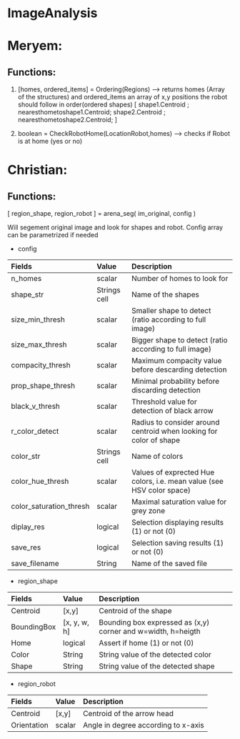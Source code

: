 # ImageAnalysis

# Meryem:
## Functions:
1. [homes, ordered_items] = Ordering(Regions) --> returns homes (Array of the structures)  and ordered_items an array of x,y positions the robot should follow in order(ordered shapes) 
[ shape1.Centroid ;
  nearesthometoshape1.Centroid;
  shape2.Centroid ;
  nearesthometoshape2.Centroid;
]


2. boolean = CheckRobotHome(LocationRobot,homes) --> checks if Robot is at home (yes or no)

# Christian:
## Functions:
[ region_shape, region_robot ] = arena_seg( im_original, config )

Will segement original image and look for shapes and robot. Config array can be parametrized if needed

* config

| Fields                  | Value         | Description                                                           |
|:----------------------- |:------------- |:--------------------------------------------------------------------- |
| n_homes                 | scalar        | Number of homes to look for                                           |
| shape_str               | Strings cell  | Name of the shapes                                                    |
| size_min_thresh         | scalar        | Smaller shape to detect (ratio according to full image)               |
| size_max_thresh         | scalar        | Bigger shape to detect (ratio according to full image)                |
| compacity_thresh        | scalar        | Maximum compacity value before descarding detection                   |
| prop_shape_thresh       | scalar        | Minimal probability before discarding detection                       |
| black_v_thresh          | scalar        | Threshold value for detection of black arrow                          |
| r_color_detect          | scalar        | Radius to consider around centroid when looking for color of shape    |
| color_str               | Strings cell  | Name of colors                                                        |
| color_hue_thresh        | scalar        | Values of exprected Hue colors, i.e. mean value (see HSV color space) |
| color_saturation_thresh | scalar        | Maximal saturation value for grey zone                                |
| diplay_res              | logical       | Selection displaying results (1) or not (0)                           |
| save_res                | logical       | Selection saving results (1) or not (0)                               |
| save_filename           | String        | Name of the saved file                                                |


* region_shape

| Fields       | Value         | Description                                                  |
|:------------ |:------------- |:------------------------------------------------------------ |
| Centroid     | [x,y]         | Centroid of the shape                                        |
| BoundingBox  | [x, y, w, h]  | Bounding box expressed as (x,y) corner and w=width, h=heigth |
| Home         | logical       | Assert if home (1) or not (0)                                |
| Color        | String        | String value of the detected color                           |
| Shape        | String        | String value of the detected shape                           |

* region_robot

| Fields      | Value      | Description                         |
|:----------- |:---------- |:----------------------------------- |
| Centroid    | [x,y]      | Centroid of the arrow head          |
| Orientation | scalar     | Angle in degree according to x-axis |